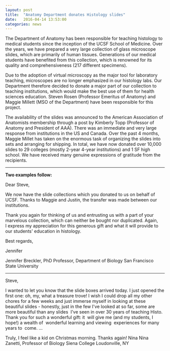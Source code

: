 ```yaml
---
layout: post
title:  "Anatomy Department donates Histology slides"
date:   2016-04-14 13:53:00
categories: news
---
```



The Department of Anatomy has been responsible for teaching histology to medical students since the inception of the UCSF School of Medicine.  Over the years, we have prepared a very large collection of glass microscope slides, which are primarily of human tissues.  Generations of our medical students have benefited from this collection, which is renowned for its quality and comprehensiveness (217 different specimens).  

Due to the adoption of virtual microscopy as the major tool for laboratory teaching, microscopes are no longer emphasized in our histology labs.  Our Department therefore decided to donate a major part of our collection to teaching institutions, which would make the best use of them for health sciences education.  Steven Rosen (Professor Emeritus of Anatomy) and Maggie Millett (MSO of the Department) have been responsible for this project.  

The availability of the slides was announced to the American Association of Anatomists membership through a post by Kimberly Topp (Professor of Anatomy and President of AAA).  There was an immediate and very large response from institutions in the US and Canada.  Over the past 4 months, Maggie Millet has taken on the enormous task of organizing the slides into sets and arranging for shipping.  In total, we have now donated over 10,000 slides to 29 colleges (mostly 2-year 4-year institutions) and 1 SF high school.  We have received many genuine expressions of gratitude from the recipients.

***

**Two examples follow:**

Dear Steve,

We now have the slide collections which you donated to us on behalf of UCSF. Thanks to Maggie and Justin, the transfer was made between our institutions.

Thank you again for thinking of us and entrusting us with a part of your marvelous collection, which can neither be bought nor duplicated. Again, I express my appreciation for this generous gift and what it will provide to our students' education in histology. 

Best regards,

Jennifer

Jennifer Breckler, PhD 
Professor, Department of Biology
San Francisco State University


***

Steve,

I wanted to let you know that the slide boxes arrived today. I just opened the first one: oh, my, what a treasure trove! I wish I could drop all my other chores for a few weeks and just immerse myself in looking at these beautiful slides - honestly, just in the few I've looked at so far, some are more beautiful than any slides  I've seen in over 30 years of teaching Histo.  Thank you for such a wonderful gift: it  will give me (and my students, I hope!) a wealth of  wonderful learning and viewing  experiences for many years to  come. …

Truly, I feel like a kid on Christmas morning.
Thanks again!
Nina
Nina Zanetti, Professor of Biology
Siena College
Loudonville, NY



